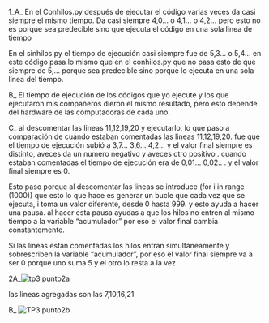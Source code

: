 1_A_
En el Conhilos.py después de ejecutar el código varias veces da casi siempre el mismo tiempo. Da casi siempre 4,0... o 4,1… o 4,2… 
pero esto no es porque sea predecible sino que ejecuta el código en una sola linea de tiempo 

En el sinhilos.py el tiempo de ejecución  casi siempre fue de 5,3… o 5,4… 
en este código pasa lo mismo que en el conhilos.py que no pasa esto de que siempre de 5,… porque sea predecible sino porque lo ejecuta en una sola linea del tiempo.

B_ El tiempo de ejecución de los códigos que yo ejecute y los que ejecutaron mis compañeros dieron el mismo resultado, pero esto depende del hardware de las computadoras de cada uno.

C_ al descomentar las lineas 11,12,19,20 y ejecutarlo, lo que paso a comparación de cuando estaban comentadas las lineas 11,12,19,20. fue que el tiempo de ejecución subió a 3,7… 3,6… 4,2… y el valor final siempre es distinto, aveces da un numero negativo y aveces otro positivo . cuando estaban comentadas el tiempo de ejecución era de 0,01… 0,02.. . y el valor final siempre es 0.

Esto paso porque al descomentar las lineas se introduce (for i in range (1000)) que esto lo que hace es generar un bucle que cada vez que se ejecuta, i toma un valor diferente, desde 0 hasta 999.  y esto ayuda a hacer una pausa. al hacer esta pausa ayudas a que los hilos no entren al mismo tiempo a la variable “acumulador” por eso el valor final cambia constantemente.

Si las lineas están comentadas los hilos entran simultáneamente y sobrescriben la variable “acumulador”, por eso el valor final siempre va a ser 0 porque uno suma 5 y el otro lo resta a la vez

2A_![tp3 punto2a](https://github.com/ramicordoba4/ASO2024TPs/assets/166413942/0f154e6d-15e3-452e-9c34-1b4d19dded3f)

las lineas agregadas son las 7,10,16,21

B_
![TP3 punto2b](https://github.com/ramicordoba4/ASO2024TPs/assets/166413942/83970ff3-eca8-44c4-aa3b-611aa5ea17c4)

